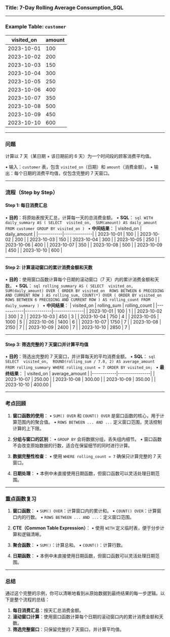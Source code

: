 ### Title: **7-Day Rolling Average Consumption_SQL**

---

### Example Table: `customer`

| **visited_on** | **amount** |
|----------------|------------|
| 2023-10-01     | 100        |
| 2023-10-02     | 200        |
| 2023-10-03     | 150        |
| 2023-10-04     | 300        |
| 2023-10-05     | 250        |
| 2023-10-06     | 400        |
| 2023-10-07     | 350        |
| 2023-10-08     | 500        |
| 2023-10-09     | 450        |
| 2023-10-10     | 600        |

---

### 问题

计算以 7 天（某日期 + 该日期前的 6 天）为一个时间段的顾客消费平均值。

• 输入：`customer` 表，包含 `visited_on`（日期）和 `amount`（消费金额）。
• 输出：每个日期的消费平均值，仅包含完整的 7 天窗口。

---

### 流程（Step by Step）

#### **Step 1: 每日消费汇总**
• **目的**：将原始表按天汇总，计算每一天的总消费金额。
• **SQL**：
    ```sql
    WITH daily_summary AS (
        SELECT 
            visited_on, 
            SUM(amount) AS daily_amount
        FROM customer
        GROUP BY visited_on
    )
    ```
• **中间结果**：
    | visited_on | daily_amount |
    |------------|--------------|
    | 2023-10-01 | 100          |
    | 2023-10-02 | 200          |
    | 2023-10-03 | 150          |
    | 2023-10-04 | 300          |
    | 2023-10-05 | 250          |
    | 2023-10-06 | 400          |
    | 2023-10-07 | 350          |
    | 2023-10-08 | 500          |
    | 2023-10-09 | 450          |
    | 2023-10-10 | 600          |

---

#### **Step 2: 计算滚动窗口的累计消费金额和天数**
• **目的**：使用窗口函数计算每个日期的滚动窗口（7 天）内的累计消费金额和天数。
• **SQL**：
    ```sql
    rolling_summary AS (
        SELECT 
            visited_on, 
            SUM(daily_amount) OVER (
                ORDER BY visited_on 
                ROWS BETWEEN 6 PRECEDING AND CURRENT ROW
            ) AS rolling_sum,
            COUNT(*) OVER (
                ORDER BY visited_on 
                ROWS BETWEEN 6 PRECEDING AND CURRENT ROW
            ) AS rolling_count
        FROM daily_summary
    )
    ```
• **中间结果**：
    | visited_on | rolling_sum | rolling_count |
    |------------|-------------|---------------|
    | 2023-10-01 | 100         | 1             |
    | 2023-10-02 | 300         | 2             |
    | 2023-10-03 | 450         | 3             |
    | 2023-10-04 | 750         | 4             |
    | 2023-10-05 | 1000        | 5             |
    | 2023-10-06 | 1400        | 6             |
    | 2023-10-07 | 1750        | 7             |
    | 2023-10-08 | 2150        | 7             |
    | 2023-10-09 | 2400        | 7             |
    | 2023-10-10 | 2850        | 7             |

---

#### **Step 3: 筛选完整的 7 天窗口并计算平均值**
• **目的**：筛选出完整的 7 天窗口，并计算每天的平均消费金额。
• **SQL**：
    ```sql
    SELECT 
        visited_on, 
        ROUND(rolling_sum / 7.0, 2) AS average_amount
    FROM rolling_summary
    WHERE rolling_count = 7
    ORDER BY visited_on;
    ```
• **最终结果**：
    | visited_on | average_amount |
    |------------|----------------|
    | 2023-10-07 | 250.00         |
    | 2023-10-08 | 300.00         |
    | 2023-10-09 | 350.00         |
    | 2023-10-10 | 400.00         |

---

### 考点回顾

1. **窗口函数的使用**：
   • `SUM() OVER` 和 `COUNT() OVER` 是窗口函数的核心，用于计算范围内的聚合值。
   • `ROWS BETWEEN ... AND ...` 定义窗口范围，灵活控制计算的上下限。

2. **分组与窗口的区别**：
   • `GROUP BY` 会将数据分组，丢失组内细节。
   • 窗口函数不会改变原始数据的行数，适合在保留细节的同时进行计算。

3. **数据完整性检查**：
   • 使用 `WHERE rolling_count = 7` 确保只计算完整的 7 天窗口。

4. **日期处理**：
   • 本例中未直接使用日期函数，但窗口函数可以灵活处理日期范围。

---

### 重点函数复习

1. **窗口函数**：
   • `SUM() OVER`：计算窗口内的累计和。
   • `COUNT() OVER`：计算窗口内的行数。
   • `ROWS BETWEEN ... AND ...`：定义窗口范围。

2. **CTE（Common Table Expression）**：
   • 使用 `WITH` 定义临时表，便于分步计算和逻辑清晰。

3. **聚合函数**：
   • `SUM()`：计算总和。
   • `COUNT()`：计算行数。

4. **日期函数**：
   • 本例中未直接使用日期函数，但窗口函数可以灵活处理日期范围。

---

### 总结

通过这个完整的示例，你可以清晰地看到从原始数据到最终结果的每一步逻辑。以下是整个流程的总结：

1. **每日消费汇总**：按天汇总消费金额。
2. **滚动窗口计算**：使用窗口函数计算每个日期的滚动窗口内的累计消费金额和天数。
3. **筛选完整窗口**：只保留完整的 7 天窗口，并计算平均值。
